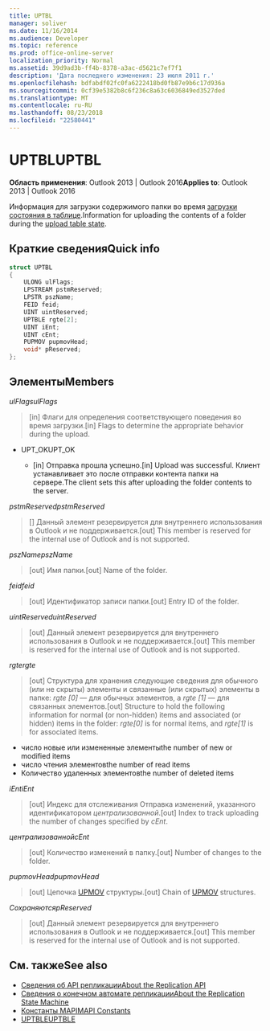 ```yaml
---
title: UPTBL
manager: soliver
ms.date: 11/16/2014
ms.audience: Developer
ms.topic: reference
ms.prod: office-online-server
localization_priority: Normal
ms.assetid: 39d9ad3b-ff4b-8378-a3ac-d5621c7ef7f1
description: 'Дата последнего изменения: 23 июля 2011 г.'
ms.openlocfilehash: bdfabdf02fc0fa6222418bd0fb87e9b6c17d936a
ms.sourcegitcommit: 0cf39e5382b8c6f236c8a63c6036849ed3527ded
ms.translationtype: MT
ms.contentlocale: ru-RU
ms.lasthandoff: 08/23/2018
ms.locfileid: "22580441"
---
```

# <a name="uptbl"></a><span data-ttu-id="88c79-103">UPTBL</span><span class="sxs-lookup"><span data-stu-id="88c79-103">UPTBL</span></span>

<span data-ttu-id="88c79-104">**Область применения**: Outlook 2013 | Outlook 2016</span><span class="sxs-lookup"><span data-stu-id="88c79-104">**Applies to**: Outlook 2013 | Outlook 2016</span></span> 
  
<span data-ttu-id="88c79-105">Информация для загрузки содержимого папки во время [загрузки состояния в таблице](upload-table-state.md).</span><span class="sxs-lookup"><span data-stu-id="88c79-105">Information for uploading the contents of a folder during the [upload table state](upload-table-state.md).</span></span>
  
## <a name="quick-info"></a><span data-ttu-id="88c79-106">Краткие сведения</span><span class="sxs-lookup"><span data-stu-id="88c79-106">Quick info</span></span>

```cpp
struct UPTBL 
{ 
    ULONG ulFlags; 
    LPSTREAM pstmReserved; 
    LPSTR pszName; 
    FEID feid; 
    UINT uintReserved; 
    UPTBLE rgte[2]; 
    UINT iEnt; 
    UINT cEnt; 
    PUPMOV pupmovHead; 
    void* pReserved; 
};
```

## <a name="members"></a><span data-ttu-id="88c79-107">Элементы</span><span class="sxs-lookup"><span data-stu-id="88c79-107">Members</span></span>

<span data-ttu-id="88c79-108">_ulFlags_</span><span class="sxs-lookup"><span data-stu-id="88c79-108">_ulFlags_</span></span>
  
> <span data-ttu-id="88c79-109">[in] Флаги для определения соответствующего поведения во время загрузки.</span><span class="sxs-lookup"><span data-stu-id="88c79-109">[in] Flags to determine the appropriate behavior during the upload.</span></span>
    
  - <span data-ttu-id="88c79-110">UPT_OK</span><span class="sxs-lookup"><span data-stu-id="88c79-110">UPT_OK</span></span>
    
    - <span data-ttu-id="88c79-111">[in] Отправка прошла успешно.</span><span class="sxs-lookup"><span data-stu-id="88c79-111">[in] Upload was successful.</span></span> <span data-ttu-id="88c79-112">Клиент устанавливает это после отправки контента папки на сервере.</span><span class="sxs-lookup"><span data-stu-id="88c79-112">The client sets this after uploading the folder contents to the server.</span></span>
    
<span data-ttu-id="88c79-113">_pstmReserved_</span><span class="sxs-lookup"><span data-stu-id="88c79-113">_pstmReserved_</span></span>
  
> <span data-ttu-id="88c79-114">[] Данный элемент резервируется для внутреннего использования в Outlook и не поддерживается.</span><span class="sxs-lookup"><span data-stu-id="88c79-114">[out] This member is reserved for the internal use of Outlook and is not supported.</span></span> 
    
<span data-ttu-id="88c79-115">_pszName_</span><span class="sxs-lookup"><span data-stu-id="88c79-115">_pszName_</span></span>
  
> <span data-ttu-id="88c79-116">[out] Имя папки.</span><span class="sxs-lookup"><span data-stu-id="88c79-116">[out] Name of the folder.</span></span>
    
<span data-ttu-id="88c79-117">_feid_</span><span class="sxs-lookup"><span data-stu-id="88c79-117">_feid_</span></span>
  
> <span data-ttu-id="88c79-118">[out] Идентификатор записи папки.</span><span class="sxs-lookup"><span data-stu-id="88c79-118">[out] Entry ID of the folder.</span></span>
    
<span data-ttu-id="88c79-119">_uintReserved_</span><span class="sxs-lookup"><span data-stu-id="88c79-119">_uintReserved_</span></span>
  
> <span data-ttu-id="88c79-120">[out] Данный элемент резервируется для внутреннего использования в Outlook и не поддерживается.</span><span class="sxs-lookup"><span data-stu-id="88c79-120">[out] This member is reserved for the internal use of Outlook and is not supported.</span></span> 
    
<span data-ttu-id="88c79-121">_rgte_</span><span class="sxs-lookup"><span data-stu-id="88c79-121">_rgte_</span></span>
  
> <span data-ttu-id="88c79-122">[out] Структура для хранения следующие сведения для обычного (или не скрыты) элементы и связанные (или скрытых) элементы в папке: _rgte [0]_ — для обычных элементов, а _rgte [1]_ — для связанных элементов.</span><span class="sxs-lookup"><span data-stu-id="88c79-122">[out] Structure to hold the following information for normal (or non-hidden) items and associated (or hidden) items in the folder:  _rgte[0]_ is for normal items, and  _rgte[1]_ is for associated items.</span></span> 
    
   - <span data-ttu-id="88c79-123">число новые или измененные элементы</span><span class="sxs-lookup"><span data-stu-id="88c79-123">the number of new or modified items</span></span>
   - <span data-ttu-id="88c79-124">число чтения элементов</span><span class="sxs-lookup"><span data-stu-id="88c79-124">the number of read items</span></span> 
   - <span data-ttu-id="88c79-125">Количество удаленных элементов</span><span class="sxs-lookup"><span data-stu-id="88c79-125">the number of deleted items</span></span>
    
 <span data-ttu-id="88c79-126">_iEnt_</span><span class="sxs-lookup"><span data-stu-id="88c79-126">_iEnt_</span></span>
  
> <span data-ttu-id="88c79-127">[out] Индекс для отслеживания Отправка изменений, указанного идентификатором _централизованной_.</span><span class="sxs-lookup"><span data-stu-id="88c79-127">[out] Index to track uploading the number of changes specified by  _cEnt_.</span></span>
    
<span data-ttu-id="88c79-128">_централизованной_</span><span class="sxs-lookup"><span data-stu-id="88c79-128">_cEnt_</span></span>
  
> <span data-ttu-id="88c79-129">[out] Количество изменений в папку.</span><span class="sxs-lookup"><span data-stu-id="88c79-129">[out] Number of changes to the folder.</span></span>
    
<span data-ttu-id="88c79-130">_pupmovHead_</span><span class="sxs-lookup"><span data-stu-id="88c79-130">_pupmovHead_</span></span>
  
> <span data-ttu-id="88c79-131">[out] Цепочка [UPMOV](upmov.md) структуры.</span><span class="sxs-lookup"><span data-stu-id="88c79-131">[out] Chain of [UPMOV](upmov.md) structures.</span></span> 
    
<span data-ttu-id="88c79-132">_Сохраняются_</span><span class="sxs-lookup"><span data-stu-id="88c79-132">_pReserved_</span></span>
  
> <span data-ttu-id="88c79-133">[out] Данный элемент резервируется для внутреннего использования в Outlook и не поддерживается.</span><span class="sxs-lookup"><span data-stu-id="88c79-133">[out] This member is reserved for the internal use of Outlook and is not supported.</span></span>
    
## <a name="see-also"></a><span data-ttu-id="88c79-134">См. также</span><span class="sxs-lookup"><span data-stu-id="88c79-134">See also</span></span>

- [<span data-ttu-id="88c79-135">Сведения об API репликации</span><span class="sxs-lookup"><span data-stu-id="88c79-135">About the Replication API</span></span>](about-the-replication-api.md)
- [<span data-ttu-id="88c79-136">Сведения о конечном автомате репликации</span><span class="sxs-lookup"><span data-stu-id="88c79-136">About the Replication State Machine</span></span>](about-the-replication-state-machine.md)
- [<span data-ttu-id="88c79-137">Константы MAPI</span><span class="sxs-lookup"><span data-stu-id="88c79-137">MAPI Constants</span></span>](mapi-constants.md)
- [<span data-ttu-id="88c79-138">UPTBLE</span><span class="sxs-lookup"><span data-stu-id="88c79-138">UPTBLE</span></span>](uptble.md)


